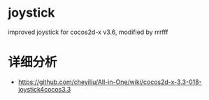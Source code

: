 # joystick
  improved joystick for cocos2d-x v3.6, modified by rrrfff  

# 详细分析
* https://github.com/cheyiliu/All-in-One/wiki/cocos2d-x-3.3-018-joystick4cocos3.3
